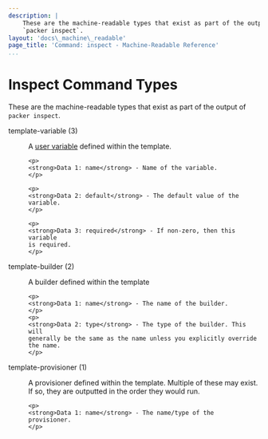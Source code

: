 ```yaml
---
description: |
    These are the machine-readable types that exist as part of the output of
    `packer inspect`.
layout: 'docs\_machine\_readable'
page_title: 'Command: inspect - Machine-Readable Reference'
...
```


# Inspect Command Types

These are the machine-readable types that exist as part of the output of
`packer inspect`.

<dl>
<dt>
template-variable (3)
</dt>
<dd>
    <p>
    A <a href="/docs/templates/user-variables.html">user variable</a>
    defined within the template.
    </p>

    <p>
    <strong>Data 1: name</strong> - Name of the variable.
    </p>

    <p>
    <strong>Data 2: default</strong> - The default value of the
    variable.
    </p>

    <p>
    <strong>Data 3: required</strong> - If non-zero, then this variable
    is required.
    </p>

</dd>
<dt>
template-builder (2)
</dt>
<dd>
    <p>
    A builder defined within the template
    </p>

    <p>
    <strong>Data 1: name</strong> - The name of the builder.
    </p>
    <p>
    <strong>Data 2: type</strong> - The type of the builder. This will
    generally be the same as the name unless you explicitly override
    the name.
    </p>

</dd>
<dt>
template-provisioner (1)
</dt>
<dd>
    <p>
    A provisioner defined within the template. Multiple of these may
    exist. If so, they are outputted in the order they would run.
    </p>

    <p>
    <strong>Data 1: name</strong> - The name/type of the provisioner.
    </p>

</dd>
</dl>
